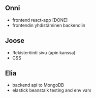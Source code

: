 ## Onni

- frontend react-app [DONE]
- frontendin yhdistäminen backendiin

## Joose

- Rekisteröinti sivu (apin kanssa)
- CSS

## Elia

- backend api to MongoDB
- elastick beanstalk testing and env vars